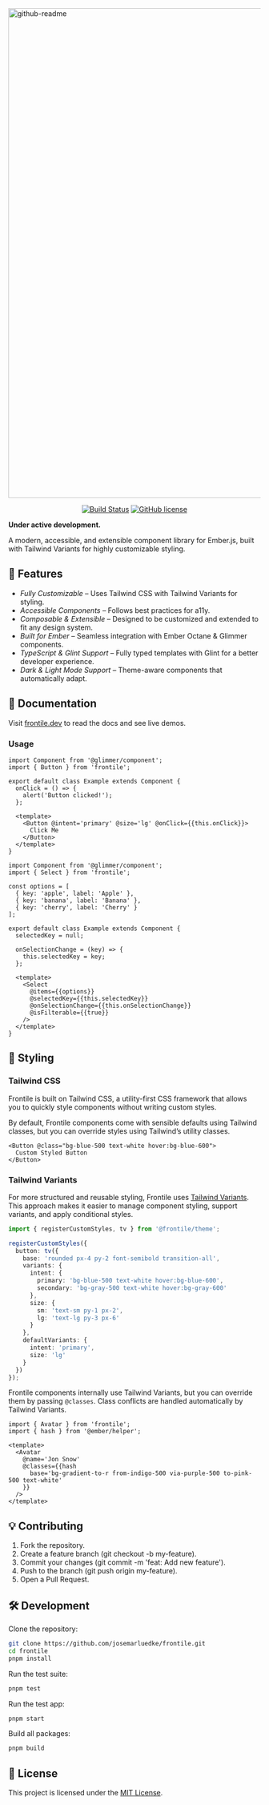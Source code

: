 <img width="978" alt="github-readme" src="https://user-images.githubusercontent.com/230476/99427114-dacf1f80-28b9-11eb-929f-c3aaa70dadd2.png">
<p align="center">
  <a href="https://github.com/josemarluedke/frontile/actions?query=workflow%3ACI"><img src="https://github.com/josemarluedke/frontile/workflows/CI/badge.svg" alt="Build Status"></a>
  <a href="https://github.com/josemarluedke/frontile/blob/main/LICENSE.md"><img src="https://img.shields.io/badge/license-MIT-blue.svg" alt="GitHub license"></a>
</p>

**Under active development.**

A modern, accessible, and extensible component library for Ember.js, built with Tailwind Variants for highly customizable styling.

## 🚀 Features

- _Fully Customizable_ – Uses Tailwind CSS with Tailwind Variants for styling.
- _Accessible Components_ – Follows best practices for a11y.
- _Composable & Extensible_ – Designed to be customized and extended to fit any design system.
- _Built for Ember_ – Seamless integration with Ember Octane & Glimmer components.
- _TypeScript & Glint Support_ – Fully typed templates with Glint for a better developer experience.
- _Dark & Light Mode Support_ – Theme-aware components that automatically adapt.

## 📖 Documentation

Visit [frontile.dev](https://frontile.dev/) to read the docs and see live demos.

### Usage

```gjs
import Component from '@glimmer/component';
import { Button } from 'frontile';

export default class Example extends Component {
  onClick = () => {
    alert('Button clicked!');
  };

  <template>
    <Button @intent='primary' @size='lg' @onClick={{this.onClick}}>
      Click Me
    </Button>
  </template>
}
```

```gjs
import Component from '@glimmer/component';
import { Select } from 'frontile';

const options = [
  { key: 'apple', label: 'Apple' },
  { key: 'banana', label: 'Banana' },
  { key: 'cherry', label: 'Cherry' }
];

export default class Example extends Component {
  selectedKey = null;

  onSelectionChange = (key) => {
    this.selectedKey = key;
  };

  <template>
    <Select
      @items={{options}}
      @selectedKey={{this.selectedKey}}
      @onSelectionChange={{this.onSelectionChange}}
      @isFilterable={{true}}
    />
  </template>
}
```

## 🎨 Styling

### Tailwind CSS

Frontile is built on Tailwind CSS, a utility-first CSS framework that allows you to quickly style components without writing custom styles.

By default, Frontile components come with sensible defaults using Tailwind classes, but you can override styles using Tailwind’s utility classes.

```gjs
<Button @class="bg-blue-500 text-white hover:bg-blue-600">
  Custom Styled Button
</Button>
```

### Tailwind Variants

For more structured and reusable styling, Frontile uses [Tailwind Variants](https://www.tailwind-variants.org/).
This approach makes it easier to manage component styling, support variants, and apply conditional styles.

```ts
import { registerCustomStyles, tv } from '@frontile/theme';

registerCustomStyles({
  button: tv({
    base: 'rounded px-4 py-2 font-semibold transition-all',
    variants: {
      intent: {
        primary: 'bg-blue-500 text-white hover:bg-blue-600',
        secondary: 'bg-gray-500 text-white hover:bg-gray-600'
      },
      size: {
        sm: 'text-sm py-1 px-2',
        lg: 'text-lg py-3 px-6'
      }
    },
    defaultVariants: {
      intent: 'primary',
      size: 'lg'
    }
  })
});
```

Frontile components internally use Tailwind Variants, but you can override them by passing `@classes`. Class conflicts are handled automatically by Tailwind Variants.

```gjs
import { Avatar } from 'frontile';
import { hash } from '@ember/helper';

<template>
  <Avatar
    @name='Jon Snow'
    @classes={{hash
      base='bg-gradient-to-r from-indigo-500 via-purple-500 to-pink-500 text-white'
    }}
  />
</template>
```

## 💡 Contributing

1. Fork the repository.
2. Create a feature branch (git checkout -b my-feature).
3. Commit your changes (git commit -m 'feat: Add new feature').
4. Push to the branch (git push origin my-feature).
5. Open a Pull Request.

## 🛠️ Development

Clone the repository:

```sh
git clone https://github.com/josemarluedke/frontile.git
cd frontile
pnpm install
```

Run the test suite:

```sh
pnpm test
```

Run the test app:

```sh
pnpm start
```

Build all packages:

```sh
pnpm build
```

## 📜 License

This project is licensed under the [MIT License](LICENSE.md).
